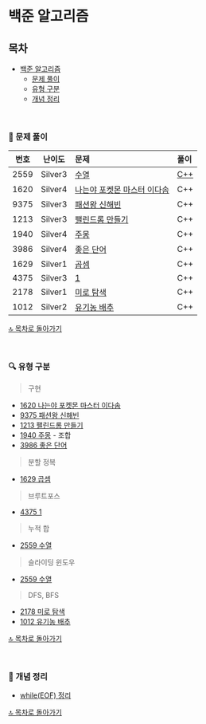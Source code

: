 # 백준 알고리즘


## 목차
- [백준 알고리즘](#백준-알고리즘)
  - [문제 풀이](#-문제-풀이)
  - [유형 구분](#-유형-구분)
  - [개념 정리](#-개념-정리)
    
</br>

### 📝 문제 풀이

| 번호 | 난이도 | 문제 | 풀이 |
| :-: | :-: | :-- | :-- |
| 2559 | Silver3 | [수열](./Silver/2559. 수열) | [C++](./Silver/2559. 수열/2559.md) |
| 1620 | Silver4 | [나는야 포켓몬 마스터 이다솜](./Silver/1620. 나는야 포켓몬 마스터 이다솜) | C++ |
| 9375 | Silver3 | [패션왕 신해빈](./Silver/9375. 패션왕 신해빈) | C++ |
| 1213 | Silver3 | [팰린드롬 만들기](./Silver/1213. 팰린드롬 만들기) | C++ |
| 1940 | Silver4 | [주몽](./Silver/1940. 주몽) | C++ |
| 3986 | Silver4 | [좋은 단어](./Silver/3986. 좋은 단어) | C++ |
| 1629 | Silver1 | [곱셈](./Silver/1629. 곱셈) | C++ |
| 4375 | Silver3 | [1](./Silver/4375. 1) | C++ |
| 2178 | Silver1 | [미로 탐색](./Silver/2178. 미로 탐색) | C++ |
| 1012 | Silver2 | [유기농 배추](./Silver/1012. 유기농 배추) | C++ |


[🔝 목차로 돌아가기](#백준-알고리즘)

</br>

### 🔍 유형 구분
> 구현
- [1620 나는야 포켓몬 마스터 이다솜](./Silver/1620. 나는야 포켓몬 마스터 이다솜)
- [9375 패션왕 신해빈](./Silver/9375. 패션왕 신해빈)
- [1213 팰린드롬 만들기](./Silver/1213. 팰린드롬 만들기)
- [1940 주몽](./Silver/1940. 주몽) - 조합
- [3986 좋은 단어](./Silver/3986. 좋은 단어)
> 분할 정복
- [1629 곱셈](./Silver/1629. 곱셈)
> 브루트포스
- [4375 1](./Silver/4375. 1)
> 누적 합
- [2559 수열](./Silver/2559. 수열)
> 슬라이딩 윈도우
- [2559 수열](./Silver/2559. 수열)
> DFS, BFS
- [2178 미로 탐색](./Silver/2178. 미로 탐색)
- [1012 유기농 배추](./Silver/1012. 유기농 배추)


[🔝 목차로 돌아가기](#백준-알고리즘)

</br>


### 🔖 개념 정리
- [while(EOF) 정리](./Silver/4375. 1/EOF정리.md)


  
[🔝 목차로 돌아가기](#백준-알고리즘)


